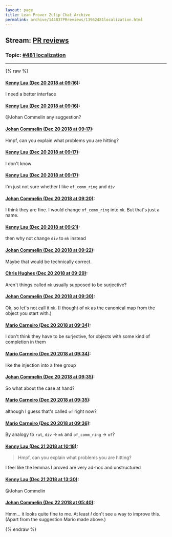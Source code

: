 ```yaml
---
layout: page
title: Lean Prover Zulip Chat Archive 
permalink: archive/144837PRreviews/13962481localization.html
---
```


## Stream: [PR reviews](index.html)
### Topic: [#481 localization](13962481localization.html)

---


{% raw %}
#### [ Kenny Lau (Dec 20 2018 at 09:16)](https://leanprover.zulipchat.com/#narrow/stream/144837-PR%20reviews/topic/%23481%20localization/near/152240956):
<p>I need a better interface</p>

#### [ Kenny Lau (Dec 20 2018 at 09:16)](https://leanprover.zulipchat.com/#narrow/stream/144837-PR%20reviews/topic/%23481%20localization/near/152240961):
<p><span class="user-mention" data-user-id="112680">@Johan Commelin</span> any suggestion?</p>

#### [ Johan Commelin (Dec 20 2018 at 09:17)](https://leanprover.zulipchat.com/#narrow/stream/144837-PR%20reviews/topic/%23481%20localization/near/152240973):
<p>Hmpf, can you explain what problems you are hitting?</p>

#### [ Kenny Lau (Dec 20 2018 at 09:17)](https://leanprover.zulipchat.com/#narrow/stream/144837-PR%20reviews/topic/%23481%20localization/near/152240987):
<p>I don't know</p>

#### [ Kenny Lau (Dec 20 2018 at 09:17)](https://leanprover.zulipchat.com/#narrow/stream/144837-PR%20reviews/topic/%23481%20localization/near/152240994):
<p>I'm just not sure whether I like <code>of_comm_ring</code> and <code>div</code></p>

#### [ Johan Commelin (Dec 20 2018 at 09:20)](https://leanprover.zulipchat.com/#narrow/stream/144837-PR%20reviews/topic/%23481%20localization/near/152241135):
<p>I think they are fine. I would change <code>of_comm_ring</code> into <code>mk</code>. But that's just a name.</p>

#### [ Kenny Lau (Dec 20 2018 at 09:21)](https://leanprover.zulipchat.com/#narrow/stream/144837-PR%20reviews/topic/%23481%20localization/near/152241166):
<p>then why not change <code>div</code> to <code>mk</code> instead</p>

#### [ Johan Commelin (Dec 20 2018 at 09:22)](https://leanprover.zulipchat.com/#narrow/stream/144837-PR%20reviews/topic/%23481%20localization/near/152241207):
<p>Maybe that would be technically correct.</p>

#### [ Chris Hughes (Dec 20 2018 at 09:29)](https://leanprover.zulipchat.com/#narrow/stream/144837-PR%20reviews/topic/%23481%20localization/near/152241468):
<p>Aren't things called <code>mk</code> usually supposed to be surjective?</p>

#### [ Johan Commelin (Dec 20 2018 at 09:30)](https://leanprover.zulipchat.com/#narrow/stream/144837-PR%20reviews/topic/%23481%20localization/near/152241568):
<p>Ok, so let's not call it <code>mk</code>. (I thought of <code>mk</code> as the canonical map from the object you start with.)</p>

#### [ Mario Carneiro (Dec 20 2018 at 09:34)](https://leanprover.zulipchat.com/#narrow/stream/144837-PR%20reviews/topic/%23481%20localization/near/152241731):
<p>I don't think they have to be surjective, for objects with some kind of completion in them</p>

#### [ Mario Carneiro (Dec 20 2018 at 09:34)](https://leanprover.zulipchat.com/#narrow/stream/144837-PR%20reviews/topic/%23481%20localization/near/152241735):
<p>like the injection into a free group</p>

#### [ Johan Commelin (Dec 20 2018 at 09:35)](https://leanprover.zulipchat.com/#narrow/stream/144837-PR%20reviews/topic/%23481%20localization/near/152241755):
<p>So what about the case at hand?</p>

#### [ Mario Carneiro (Dec 20 2018 at 09:35)](https://leanprover.zulipchat.com/#narrow/stream/144837-PR%20reviews/topic/%23481%20localization/near/152241767):
<p>although I guess that's called <code>of</code> right now?</p>

#### [ Mario Carneiro (Dec 20 2018 at 09:36)](https://leanprover.zulipchat.com/#narrow/stream/144837-PR%20reviews/topic/%23481%20localization/near/152241825):
<p>By analogy to <code>rat</code>, <code>div</code> -&gt; <code>mk</code> and <code>of_comm_ring</code> -&gt; <code>of</code>?</p>

#### [ Kenny Lau (Dec 21 2018 at 10:18)](https://leanprover.zulipchat.com/#narrow/stream/144837-PR%20reviews/topic/%23481%20localization/near/152318029):
<blockquote>
<p>Hmpf, can you explain what problems you are hitting?</p>
</blockquote>
<p>I feel like the lemmas I proved are very ad-hoc and unstructured</p>

#### [ Kenny Lau (Dec 21 2018 at 13:30)](https://leanprover.zulipchat.com/#narrow/stream/144837-PR%20reviews/topic/%23481%20localization/near/152327048):
<p><span class="user-mention" data-user-id="112680">@Johan Commelin</span></p>

#### [ Johan Commelin (Dec 22 2018 at 05:40)](https://leanprover.zulipchat.com/#narrow/stream/144837-PR%20reviews/topic/%23481%20localization/near/152375140):
<p>Hmm... it looks quite fine to me. At least <em>I</em> don't see a way to improve this. (Apart from the suggestion Mario made above.)</p>


{% endraw %}

